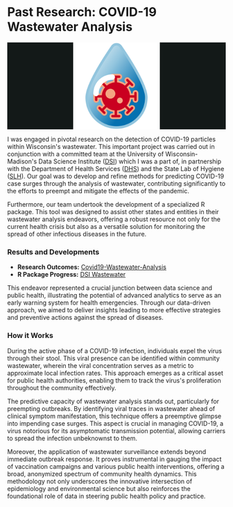 # Past Research: COVID-19 Wastewater Analysis

<div style="display: flex; justify-content: center; background-color: #131918;">
    <img src="../../images/covid-droplet.svg" alt="COVID-19 Droplet" style="width: 200px; height: 200px; object-fit: contain;">
</div>

I was engaged in pivotal research on the detection of COVID-19 particles within Wisconsin's wastewater. This important project was carried out in conjunction with a committed team at the University of Wisconsin-Madison's Data Science Institute ([DSI](https://datascience.wisc.edu/)) which I was a part of, in partnership with the Department of Health Services ([DHS](https://www.dhs.wisconsin.gov/covid-19/wastewater.htm)) and the State Lab of Hygiene ([SLH](http://www.slh.wisc.edu/environmental/covid-19-wastewater/)). Our goal was to develop and refine methods for predicting COVID-19 case surges through the analysis of wastewater, contributing significantly to the efforts to preempt and mitigate the effects of the pandemic.

Furthermore, our team undertook the development of a specialized R package. This tool was designed to assist other states and entities in their wastewater analysis endeavors, offering a robust resource not only for the current health crisis but also as a versatile solution for monitoring the spread of other infectious diseases in the future.

### Results and Developments
- **Research Outcomes:** [Covid19-Wastewater-Analysis](https://github.com/AFIDSI/Covid19-Wastewater-Analysis)
- **R Package Progress:** [DSI Wastewater](https://github.com/AFIDSI/DSIWastewater)

This endeavor represented a crucial junction between data science and public health, illustrating the potential of advanced analytics to serve as an early warning system for health emergencies. Through our data-driven approach, we aimed to deliver insights leading to more effective strategies and preventive actions against the spread of diseases.


### How it Works
During the active phase of a COVID-19 infection, individuals expel the virus through their stool. This viral presence can be identified within community wastewater, wherein the viral concentration serves as a metric to approximate local infection rates. This approach emerges as a critical asset for public health authorities, enabling them to track the virus's proliferation throughout the community effectively.

The predictive capacity of wastewater analysis stands out, particularly for preempting outbreaks. By identifying viral traces in wastewater ahead of clinical symptom manifestation, this technique offers a preemptive glimpse into impending case surges. This aspect is crucial in managing COVID-19, a virus notorious for its asymptomatic transmission potential, allowing carriers to spread the infection unbeknownst to them.

Moreover, the application of wastewater surveillance extends beyond immediate outbreak response. It proves instrumental in gauging the impact of vaccination campaigns and various public health interventions, offering a broad, anonymized spectrum of community health dynamics. This methodology not only underscores the innovative intersection of epidemiology and environmental science but also reinforces the foundational role of data in steering public health policy and practice.
